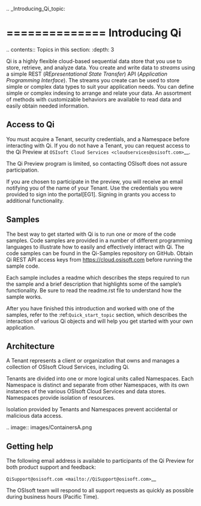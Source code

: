 .. _Introducing_Qi_topic:

==============
Introducing Qi
==============

.. contents:: Topics in this section:
    :depth: 3


Qi is a highly flexible cloud-based sequential data store that you use to store, retrieve, and analyze data. You 
create and write data to *streams* using a simple REST (*REpresentational State Transfer*) API (*Application 
Programming Interface*). The streams you create can be used to store simple or complex data types to suit 
your application needs. You can define simple or complex indexing to arrange and relate your data. An assortment 
of methods with customizable behaviors are available to read data and easily obtain needed information.


Access to Qi
------------

You must acquire a Tenant, security credentials, and a Namespace before interacting with Qi. If you do not 
have a Tenant, you can request access to the Qi Preview at `OSIsoft Cloud Services <cloudservices@osisoft.com>`__.

The Qi Preview program is limited, so contacting OSIsoft does not assure participation.


If you are chosen to
participate in the preview, you will receive an email notifying you of the name of your Tenant. 
Use the credentials you were provided to sign into the portal[EG1]. Signing in grants you access 
to additional functionality.

Samples
------------

The best way to get started with Qi is to run one or more of the code samples. Code samples are 
provided in a number of different programming languages to illustrate how to easily and effectively 
interact with Qi. The code samples can be found in the Qi-Samples repository on GitHub. Obtain Qi 
REST API access keys from https://cloud.osisoft.com before running the sample code.

Each sample includes a readme which describes the steps required to run the sample and a brief description 
that highlights some of the sample’s functionality. Be sure to read the readme.rst file to understand 
how the sample works.

After you have finished this introduction and worked with one of the samples, refer to 
the :ref:`Quick_start_topic` section, which describes the interaction of 
various Qi objects and will help you get started with your own application.


Architecture
------------

A Tenant represents a client or organization that owns and manages a collection of OSIsoft Cloud Services, including Qi. 

Tenants are divided into one or more logical units called Namespaces. Each Namespace is distinct and separate from 
other Namespaces, with its own instances of the various OSIsoft Cloud Services and data stores. 
Namespaces provide isolation of resources. 

Isolation provided by Tenants and Namespaces prevent accidental or malicious data access. 


.. image:: images/ContainersA.png


Getting help
------------

The following email address is available to participants of the Qi
Preview for both product support and feedback:

`QiSupport@osisoft.com <mailto://QiSupport@osisoft.com>`__

The OSIsoft team will respond to all support requests as
quickly as possible during business hours (Pacific Time).



